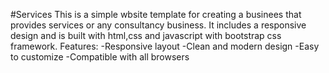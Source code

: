 #Services
This is a simple wbsite template for creating a businees that provides services or any consultancy business. It includes a responsive design and is built with html,css and javascript with bootstrap css framework.
Features:
-Responsive layout
-Clean and modern design
-Easy to customize
-Compatible with all browsers
